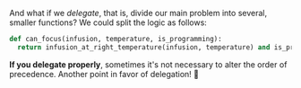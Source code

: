And what if we _delegate_, that is, divide our main problem into several, smaller functions? We could split the logic as follows:
 
```python
def can_focus(infusion, temperature, is_programming):
  return infusion_at_right_temperature(infusion, temperature) and is_programming
```

**If you delegate properly**, sometimes it's not necessary to alter the order of precedence. Another point in favor of delegation! :muscle:
